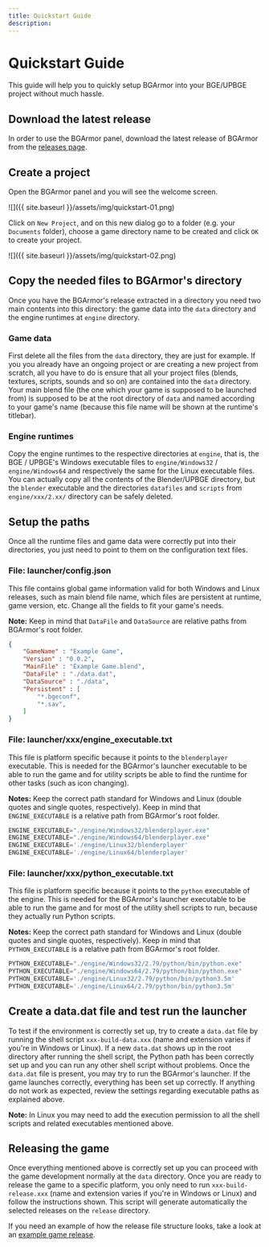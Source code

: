 ```yaml
---
title: Quickstart Guide
description: 
---
```


# Quickstart Guide
This guide will help you to quickly setup BGArmor into your BGE/UPBGE project without much hassle.

## Download the latest release
In order to use the BGArmor panel, download the latest release of BGArmor from the 
[releases page](https://github.com/bgempire/bgarmor/releases).

## Create a project
Open the BGArmor panel and you will see the welcome screen.

![]({{ site.baseurl }}/assets/img/quickstart-01.png)

Click on `New Project`, and on this new dialog go to a folder (e.g. your `Documents` folder), 
choose a game directory name to be created and click `OK` to create your project.

![]({{ site.baseurl }}/assets/img/quickstart-02.png)

## Copy the needed files to BGArmor's directory
Once you have the BGArmor's release extracted in a directory you need two main contents into this 
directory: the game data into the `data` directory and the engine runtimes at `engine` directory.

### Game data
First delete all the files from the `data` directory, they are just for example. If you you already 
have an ongoing project or are creating a new project from scratch, all you have to do is ensure that 
all your project files (blends, textures, scripts, sounds and so on) are contained into the `data` 
directory. Your main blend file (the one which your game is supposed to be launched from) is supposed 
to be at the root directory of `data` and named according to your game's name (because this file name 
will be shown at the runtime's titlebar).

### Engine runtimes
Copy the engine runtimes to the respective directories at `engine`, that is, the BGE / UPBGE's Windows 
executable files to `engine/Windows32` / `engine/Windows64` and respectively the same for the Linux executable files. You can 
actually copy all the contents of the Blender/UPBGE directory, but the `blender` executable and the 
directories `datafiles` and `scripts` from `engine/xxx/2.xx/` directory can be safely deleted.

## Setup the paths
Once all the runtime files and game data were correctly put into their directories, you just need to 
point to them on the configuration text files.

### File: launcher/config.json
This file contains global game information valid for both Windows and Linux releases, such as main blend 
file name, which files are persistent at runtime, game version, etc. Change all the fields to fit your 
game's needs.

**Note:** Keep in mind that `DataFile` and `DataSource` are relative paths from BGArmor's root folder.

```json
{
    "GameName" : "Example Game",
    "Version" : "0.0.2",
    "MainFile" : "Example Game.blend",
    "DataFile" : "./data.dat",
    "DataSource" : "./data",
    "Persistent" : [
        "*.bgeconf",
        "*.sav",
    ]
}
```

### File: launcher/xxx/engine_executable.txt
This file is platform specific because it points to the `blenderplayer` executable. This is needed for the 
BGArmor's launcher executable to be able to run the game and for utility scripts be able to find the runtime 
for other tasks (such as icon changing).

**Notes:** Keep the correct path standard for Windows and Linux (double quotes and single quotes, respectively). 
Keep in mind that `ENGINE_EXECUTABLE` is a relative path from BGArmor's root folder.

```python
ENGINE_EXECUTABLE="./engine/Windows32/blenderplayer.exe"
ENGINE_EXECUTABLE="./engine/Windows64/blenderplayer.exe"
ENGINE_EXECUTABLE='./engine/Linux32/blenderplayer'
ENGINE_EXECUTABLE='./engine/Linux64/blenderplayer'
```

### File: launcher/xxx/python_executable.txt
This file is platform specific because it points to the `python` executable of the engine. This is needed for the 
BGArmor's launcher executable to be able to run the game and for most of the utility shell scripts to run, because 
they actually run Python scripts.

**Notes:** Keep the correct path standard for Windows and Linux (double quotes and single quotes, respectively). 
Keep in mind that `PYTHON_EXECUTABLE` is a relative path from BGArmor's root folder.

```python
PYTHON_EXECUTABLE="./engine/Windows32/2.79/python/bin/python.exe"
PYTHON_EXECUTABLE="./engine/Windows64/2.79/python/bin/python.exe"
PYTHON_EXECUTABLE='./engine/Linux32/2.79/python/bin/python3.5m'
PYTHON_EXECUTABLE='./engine/Linux64/2.79/python/bin/python3.5m'
```

## Create a data.dat file and test run the launcher
To test if the environment is correctly set up, try to create a `data.dat` file by running the shell script 
`xxx-build-data.xxx` (name and extension varies if you're in Windows or Linux). If a new `data.dat` shows up 
in the root directory after running the shell script, the Python path has been correctly set up and you can 
run any other shell script without problems. Once the `data.dat` file is present, you may try to run the 
BGArmor's launcher. If the game launches correctly, everything has been set up correctly. If anything do not 
work as expected, review the settings regarding executable paths as explained above.

**Note:** In Linux you may need to add the execution permission to all the shell scripts and related executables 
mentioned above.

## Releasing the game
Once everything mentioned above is correctly set up you can proceed with the game development normally at the 
`data` directory. Once you are ready to release the game to a specific platform, you only need to run 
`xxx-build-release.xxx` (name and extension varies if you're in Windows or Linux) and follow the instructions 
shown. This script will generate automatically the selected releases on the `release` directory.

If you need an example of how the release file structure looks, take a look at an 
[example game release](https://github.com/bgempire/bgarmor/releases).